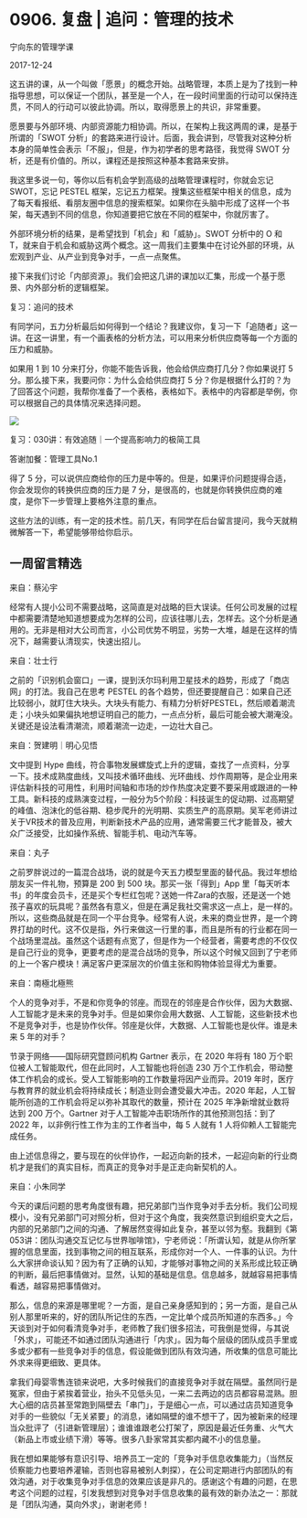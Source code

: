 # 0906. 复盘 | 追问：管理的技术

宁向东的管理学课

2017-12-24

这五讲的课，从一个叫做「愿景」的概念开始。战略管理，本质上是为了找到一种指导思想，可以保证一个团队，甚至是一个人，在一段时间里面的行动可以保持连贯，不同人的行动可以彼此协调。所以，取得愿景上的共识，非常重要。

愿景要与外部环境、内部资源能力相协调。所以，在架构上我这两周的课，是基于所谓的「SWOT 分析」的套路来进行设计。后面，我会讲到，尽管我对这种分析本身的简单性会表示「不服」，但是，作为初学者的思考路径，我觉得 SWOT 分析，还是有价值的。所以，课程还是按照这种基本套路来安排。

我这里多说一句，等你以后有机会学到高级的战略管理课程时，你就会忘记 SWOT，忘记 PESTEL 框架，忘记五力框架。搜集这些框架中相关的信息，成为了每天看报纸、看朋友圈中信息的搜索框架。如果你在头脑中形成了这样一个书架，每天遇到不同的信息，你知道要把它放在不同的框架中，你就厉害了。

外部环境分析的结果，是希望找到「机会」和「威胁」。SWOT 分析中的 O 和 T，就来自于机会和威胁这两个概念。这一周我们主要集中在讨论外部的环境，从宏观到产业、从产业到竞争对手，一点一点聚焦。

接下来我们讨论「内部资源」。我们会把这几讲的课加以汇集，形成一个基于愿景、内外部分析的逻辑框架。

复习：追问的技术

有同学问，五力分析最后如何得到一个结论？我建议你，复习一下「追随者」这一讲。在这一讲里，有一个画表格的分析方法，可以用来分析供应商等每一个方面的压力和威胁。

如果用 1 到 10 分来打分，你能不能告诉我，他会给供应商打几分？你如果说打 5 分。那么接下来，我要问你：为什么会给供应商打 5 分？你是根据什么打的？为了回答这个问题，我帮你准备了一个表格，表格如下。表格中的内容都是举例，你可以根据自己的具体情况来选择问题。

![](./res/2019050.jpg)

复习：030讲：有效追随｜一个提高影响力的极简工具

答谢加餐：管理工具No.1

得了 5 分，可以说供应商给你的压力是中等的。但是，如果评价问题提得合适，你会发现你的转换供应商的压力是 7 分，是很高的，也就是你转换供应商的难度，是你下一步管理上要格外注意的重点。

这些方法的训练，有一定的技术性。前几天，有同学在后台留言提问，我今天就稍微解答一下，希望能够带给你启示。

## 一周留言精选

来自：蔡沁宇

经常有人提小公司不需要战略，这简直是对战略的巨大误读。任何公司发展的过程中都需要清楚地知道想要成为怎样的公司，应该往哪儿去，怎样去。这个分析是通用的。无非是相对大公司而言，小公司优势不明显，劣势一大堆，越是在这样的情况下，越需要认清现实，快速出招儿。

来自：壮士行

之前的「识别机会窗口」一课，提到沃尔玛利用卫星技术的趋势，形成了「商店网」的打法。我自己在思考 PESTEL 的各个趋势，但还要提醒自己：如果自己还比较弱小，就盯住大块头。大块头有能力、有精力分析好PESTEL，然后顺着潮流走；小块头如果偏执地想证明自己的能力，一点点分析，最后可能会被大潮淹没。关键还是设法看清潮流，顺着潮流一边走，一边壮大自己。

来自：贺建明｜明心见悟

文中提到 Hype 曲线，符合事物发展螺旋式上升的逻辑，查找了一点资料，分享一下。技术成熟度曲线，又叫技术循环曲线、光环曲线、炒作周期等，是企业用来评估新科技的可用性，利用时间轴和市场的炒作热度决定要不要采用或跟进的一种工具。新科技的成熟演变过程，一般分为5个阶段：科技诞生的促动期、过高期望的峰值、泡沫化的低谷期、稳步爬升的光明期、实质生产的高原期。吴军老师讲过关于VR技术的普及应用，判断新技术产品的应用，通常需要三代才能普及，被大众广泛接受，比如操作系统、智能手机、电动汽车等。

来自：丸子

之前罗胖说过的一篇混合战场，说的就是今天五力模型里面的替代品。我过年想给朋友买一件礼物，预算是 200 到 500 块。那买一张「得到」App 里「每天听本书」的年度会员卡，还是买个专栏红包呢？送她一件Zara的衣服，还是送一个她孩子喜欢的玩具呢？虽然各有意义，但是在满足我社交需求这一点上，是一样的。所以，这些商品就是在同一个平台竞争。经常有人说，未来的商业世界，是一个跨界打劫的时代。这不仅是指，外行来做这一行里的事，而且是所有的行业都在同一个战场里混战。虽然这个话题有点宽了，但是作为一个经营者，需要考虑的不仅仅是自己行业的竞争，更要考虑的是混合战场的竞争，所以这个时候又回到了宁老师的上一个客户模块！满足客户更深层次的价值主张和购物体验显得尤为重要。

来自：南極北極熊

个人的竞争对手，不是和你竞争的邻座。而现在的邻座是合作伙伴，因为大数据、人工智能才是未来的竞争对手。但是如果你会用大数据、人工智能，这些新技术也不是竞争对手，也是协作伙伴。邻座是伙伴，大数据、人工智能也是伙伴。谁是未来 5 年的对手？

节录于网络——国际研究暨顾问机构 Gartner 表示，在 2020 年将有 180 万个职位被人工智能取代，但在此同时，人工智能也将创造 230 万个工作机会，带动整体工作机会的成长。受人工智能影响的工作数量将因产业而异。2019 年时，医疗与教育界的就业机会将持续成长；制造业则会遭受最大冲击。2020 年起，人工智能所创造的工作机会将足以弥补其取代的数量，预计在 2025 年净新增就业数将达到 200 万个。Gartner 对于人工智能冲击职场所作的其他预测包括：到了 2022 年，以非例行性工作为主的工作者当中，每 5 人就有 1 人将仰赖人工智能完成任务。

由上述信息得之，要与现在的伙伴协作，一起迈向新的技术，一起迎向新的行业商机才是我们的真实目标，而真正的竞争对手是正走向新契机的人。

来自：小朱同学

今天的课后问题的思考角度很有趣，把兄弟部门当作竞争对手去分析。我们公司规模小，没有兄弟部门可对照分析，但对于这个角度，我突然意识到组织变大之后，内部的兄弟部门之间的沟通、了解居然变得如此复杂，甚至以邻为壑。我翻到《第053讲：团队沟通交互记忆与世界咖啡馆》，宁老师说：「所谓认知，就是从你所掌握的信息里面，找到事物之间的相互联系，形成你对一个人、一件事的认识。为什么大家拼命谈认知？因为有了正确的认知，才能够对事物之间的关系形成比较正确的判断，最后把事情做对。显然，认知的基础是信息。信息越多，就越容易把事情看透，越容易把事情做对。

那么，信息的来源是哪里呢？一方面，是自己亲身感知到的；另一方面，是自己从别人那里听来的，好的团队所记住的东西，一定比单个成员所知道的东西多。」今天谈到对于如何看清竞争对手，老师教了我们很多招法，可我倒是觉得，与其说「外求」，可能还不如通过团队沟通进行「内求」。因为每个层级的团队成员手里或多或少都有一些竞争对手的信息，假设能做到团队有效沟通，所收集的信息可能比外求来得更细致、更具体。

拿我们母婴零售连锁来说吧，大多时候我们的直接竞争对手就在隔壁。虽然同行是冤家，但由于紧挨着营业，抬头不见低头见，一来二去两边的店员都容易混熟。胆大心细的店员甚至常跑到隔壁去「串门」，于是细心一点，可以通过店员知道竞争对手的一些貌似「无关紧要」的消息，诸如隔壁的谁不想干了，因为被新来的经理当众批评了（引进新管理层）；谁谁谁跟老公打架了，原因是最近任务重、火气大（新品上市或业绩下滑）等等。很多八卦家常其实都内藏不小的信息量。

我在想如果能够有意识引导、培养员工一定的「竞争对手信息收集能力」（当然反侦察能力也要培养灌输，否则也容易被别人刺探），在公司定期进行内部团队的有效沟通，对于收集竞争对手信息的效果应该是非凡的。感谢这个有趣的问题，在思考这个问题的过程，引发我想到对竞争对手信息收集的最有效的新办法之一：那就是「团队沟通，莫向外求」，谢谢老师！